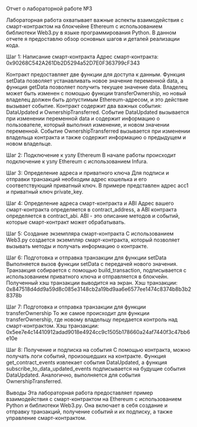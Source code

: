 Отчет о лабораторной работе №3

Лабораторная работа охватывает важные аспекты взаимодействия с смарт-контрактом на блокчейне Ethereum с использованием библиотеки Web3.py в языке программирования Python. В данном отчете я предоставлю обзор основных шагов и деталей реализации кода.

Шаг 1: Написание смарт-контракта
Адрес смарт-контракта: 0x90268C542A261Db2D5294a52D7E0F363799cF343

Контракт предоставляет две функции для доступа к данным. Функция setData позволяет устанавливать новое значение переменной data, а функция getData позволяет получить текущее значение data. Владелец может быть изменен с помощью функции transferOwnership, но новый владелец должен быть допустимым Ethereum-адресом, и это действие вызывает событие. Контракт содержит два важных события: DataUpdated и OwnershipTransferred. Событие DataUpdated вызывается при изменении переменной data и содержит информацию о пользователе, который выполнил изменение, и новом значении переменной. Событие OwnershipTransferred вызывается при изменении владельца контракта и также содержит информацию о предыдущем и новом владельце.

Шаг 2: Подключение к узлу Ethereum
В начале работы происходит подключение к узлу Ethereum с использованием Infura.

Шаг 3: Определение адреса и приватного ключа
Для подписи и отправки транзакций необходим адрес кошелька и его соответствующий приватный ключ. В примере представлен адрес acc1 и приватный ключ private_key.

Шаг 4: Определение адреса смарт-контракта и ABI
Адрес вашего смарт-контракта определяется в contract_address, а ABI контракта определяется в contract_abi. ABI - это описание методов и событий, которые смарт-контракт может обрабатывать.

Шаг 5: Создание экземпляра смарт-контракта
С использованием Web3.py создается экземпляр смарт-контракта, который позволяет вызывать методы и получать информацию о контракте.

Шаг 6: Подготовка и отправка транзакции для функции setData
Выполняется вызов функции setData с передачей нового значения. Транзакция собирается с помощью build_transaction, подписывается с использованием приватного ключа и отправляется в блокчейн. Полученный хэш транзакции выводится на экран.
Хэш транзакции: 0x847518d4dd9a59d8c085e3148cb2a19bd9aa6e6577ee1474c8374b8b3b28378b

Шаг 7: Подготовка и отправка транзакции для функции transferOwnership
То же самое происходит для функции transferOwnership, где новому владельцу передается контроль над смарт-контрактом.
Хэш транзакции: 0x5ee7e4c14410912adad9018e4924cc9c1505b178660a24af7440f3c47bb6e10e

Шаг 8: Получение и подписка на события
С помощью контракта, можно получать логи событий, произошедших на контракте. Функция get_contract_events извлекает события DataUpdated, а функция subscribe_to_data_updated_events подписывается на будущие события DataUpdated. Аналогично, выполняется для события OwnershipTransferred.

Выводы
Эта лабораторная работа предоставляет пример взаимодействия с смарт-контрактом на Ethereum с использованием Python и библиотеки Web3.py. Она включает в себя создание и отправку транзакций, получение событий и их подписку, а также управление смарт-контрактом. 
